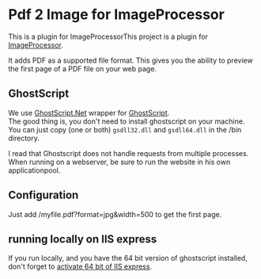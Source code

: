 ﻿# Pdf 2 Image for ImageProcessor

This is a plugin for ImageProcessorThis project is a plugin for [ImageProcessor](http://imageprocessor.org/).

It adds PDF as a supported file format.  This gives you the ability to preview the first page of a PDF file on your web page.

## GhostScript
We use [GhostScript.Net](https://ghostscriptnet.codeplex.com/) wrapper for [GhostScript](https://ghostscript.com/).  
The good thing is, you don't need to install ghostscript on your machine.
You can just copy (one or both) `gsdll32.dll` and `gsdll64.dll` in the /bin directory. 

I read that Ghostscript does not handle requests from multiple processes.  
When running on a webserver, be sure to run the website in his own applicationpool.

## Configuration
Just add /myfile.pdf?format=jpg&width=500 to get the first page.

## running locally on IIS express
If you run locally, and you have the 64 bit version of ghostscript installed, 
don't forget to [activate 64 bit of IIS express](https://visualstudio.uservoice.com/forums/121579-visual-studio-ide/suggestions/3254745-allow-for-iis-express-64-bit-to-run-from-visual-st).  


